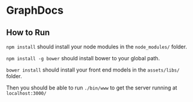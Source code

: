 GraphDocs
=====

How to Run
----------

`npm install` should install your node modules in the `node_modules/` folder.

`npm install -g bower` should install bower to your global path.

`bower install` should install your front end models in the `assets/libs/` folder.

Then you should be able to run `./bin/www` to get the server running at `localhost:3000/`
